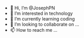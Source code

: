 - 👋 Hi, I’m @JosephPN
- 👀 I’m interested in technology
- 🌱 I’m currently learning coding
- 💞️ I’m looking to collaborate on ...
- 📫 How to reach me ...

<!---
CoresSky/CoresSky is a ✨ special ✨ repository because its `README.md` (this file) appears on your GitHub profile.
You can click the Preview link to take a look at your changes.
--->
